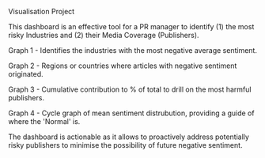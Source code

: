 Visualisation Project

This dashboard is an effective tool for a PR manager to identify (1) the most risky Industries and (2) their Media Coverage (Publishers).

Graph 1 - Identifies the industries with the most negative average sentiment.

Graph 2 - Regions or countries where articles with negative sentiment originated.

Graph 3 - Cumulative contribution to % of total to drill on the most harmful publishers.

Graph 4 - Cycle graph of mean sentiment distrubution, providing a guide of where the 'Normal' is.

The dashboard is actionable as it allows to proactively address potentially risky publishers  to minimise the possibility of future negative sentiment. 